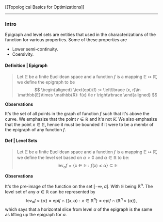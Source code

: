 [[Topological Basics for Optimizations]]

---
### **Intro**

Epigraph and level sets are entities that used in the characterizations of the function for various properties. 
Some of these properties are 
- Lower semi-continuity. 
- Coersivity. 

#### **Definition | Epigraph**

> Let $\mathbb E$ be a finite Euclidean space and a function $f$ is a mapping $\mathbb E \mapsto \mathbb {\bar R}$, we define the epigraph to be
> $$
> \begin{aligned}
>     \text{epi}(f) := 
>     \left\lbrace
>         (x, r)\in \mathbb{E}\times \mathbb{R}: f(x) \le r
>     \right\rbrace
> \end{aligned}
> $$

**Observations**

It's the set of all points in the graph of function $f$ such that it's above the curve. 
We emphasize that the point $r \in \mathbb R$ and it's not $\mathbb {\bar R}$. 
We also emphasize that the point $x \in \mathbb E$, hence it must be bounded if it were to be a membr of the epigraph of any function $f$. 

#### **Def | Level Sets**

> Let $\mathbb E$ be a finite Euclidean space and a function $f$ is a mapping $\mathbb E \mapsto \mathbb {\bar R}$, we define the level set based on $\alpha > 0$ and $\alpha \in \mathbb R$ to be: 
> $$
> \text{lev}_\alpha f = \{x\in \mathbb E : f(x) \le \alpha\} \subseteq \mathbb E 
> $$

**Observations**

It's the pre-image of the function on the set $[-\infty, \alpha]$. 
With $\mathbb E$ being $\mathbb R^n$. 
The level set of any $\alpha \in \mathbb R$ can be represented by 
$$
    \text{lev}_\alpha f\times \{\alpha\} =  
    \text{epi} f \cap \{(x, \alpha): x \in  \mathbb R^n\} = \text{epi} f\cap (\mathbb R^n \times \{\alpha\}), 
$$
which says that a horizontal slice from level $\alpha$ of the epigraph is the same as lifting up the epigraph for $\alpha$.  



